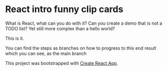 # React intro funny clip cards

What is React, what can you do with it?
Can you create a demo that is not a TODO list?
Yet still more complex than a hello world?

This is it.

You can find the steps as branches on how to progress to this end result which you can see, as the main branch

This project was bootstrapped with [Create React App](https://github.com/facebook/create-react-app).
